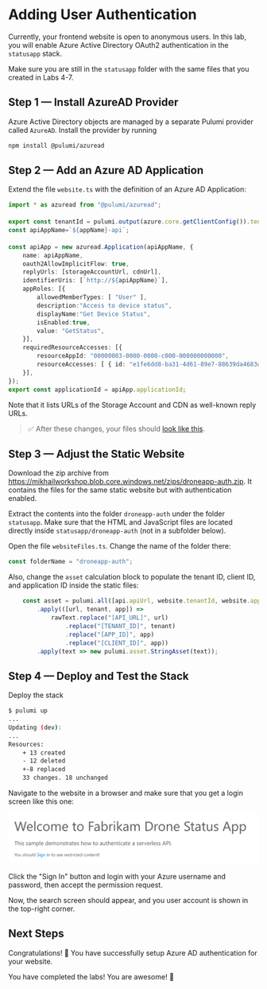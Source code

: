 # Adding User Authentication

Currently, your frontend website is open to anonymous users. In this lab, you will enable Azure Active Directory OAuth2 authentication in the `statusapp` stack.

Make sure you are still in the `statusapp` folder with the same files that you created in Labs 4-7.

## Step 1 &mdash; Install AzureAD Provider

Azure Active Directory objects are managed by a separate Pulumi provider called `AzureAD`. Install the provider by running

```bash
npm install @pulumi/azuread
```

## Step 2 &mdash; Add an Azure AD Application

Extend the file `website.ts` with the definition of an Azure AD Application:

```ts
import * as azuread from "@pulumi/azuread";

export const tenantId = pulumi.output(azure.core.getClientConfig()).tenantId;
const apiAppName=`${appName}-api`;

const apiApp = new azuread.Application(apiAppName, {
    name: apiAppName,
    oauth2AllowImplicitFlow: true,
    replyUrls: [storageAccountUrl, cdnUrl],
    identifierUris: [`http://${apiAppName}`],
    appRoles: [{  
        allowedMemberTypes: [ "User" ], 
        description:"Access to device status", 
        displayName:"Get Device Status", 
        isEnabled:true,
        value: "GetStatus",
    }],
    requiredResourceAccesses: [{
        resourceAppId: "00000003-0000-0000-c000-000000000000",
        resourceAccesses: [ { id: "e1fe6dd8-ba31-4d61-89e7-88639da4683d", type: "Scope" } ],
    }],
});
export const applicationId = apiApp.applicationId;
```

Note that it lists URLs of the Storage Account and CDN as well-known reply URLs.

> :white_check_mark: After these changes, your files should [look like this](./code/step2).

## Step 3 &mdash; Adjust the Static Website

Download the zip archive from https://mikhailworkshop.blob.core.windows.net/zips/droneapp-auth.zip. It contains the files for the same static website but with authentication enabled.

Extract the contents into the folder `droneapp-auth` under the folder `statusapp`. Make sure that the HTML and JavaScript files are located directly inside `statusapp/droneapp-auth` (not in a subfolder below).

Open the file `websiteFiles.ts`. Change the name of the folder there:

```ts
const folderName = "droneapp-auth";
```

Also, change the `asset` calculation block to populate the tenant ID, client ID, and application ID inside the static files:

```ts
    const asset = pulumi.all([api.apiUrl, website.tenantId, website.applicationId])
        .apply(([url, tenant, app]) => 
            rawText.replace("[API_URL]", url)
                .replace("[TENANT_ID]", tenant)
                .replace("[APP_ID]", app)
                .replace("[CLIENT_ID]", app))
        .apply(text => new pulumi.asset.StringAsset(text));
```

## Step 4 &mdash; Deploy and Test the Stack

Deploy the stack

```bash
$ pulumi up
...
Updating (dev):
...
Resources:
    + 13 created
    - 12 deleted
    +-8 replaced
    33 changes. 18 unchanged
```

Navigate to the website in a browser and make sure that you get a login screen like this one:

![Sign In](./img/auth.png)

Click the "Sign In" button and login with your Azure username and password, then accept the permission request.

Now, the search screen should appear, and you user account is shown in the top-right corner.

## Next Steps

Congratulations! :tada: You have successfully setup Azure AD authentication for your website.

You have completed the labs! You are awesome! :tada:
